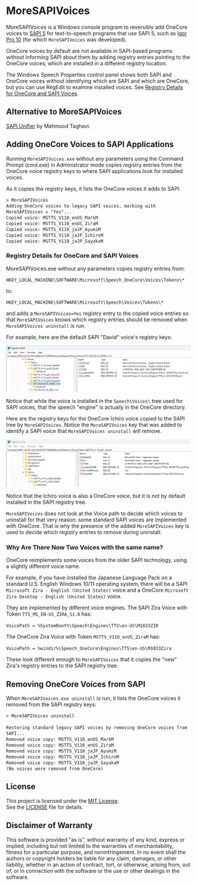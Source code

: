 # MoreSAPIVoices


MoreSAPIVoices is a Windows console program to reversibly add OneCore voices to [SAPI 5](https://en.wikipedia.org/wiki/Microsoft_Speech_API) for text-to-speech programs that use SAPI 5, such as [Igor Pro 10](https://www.wavemetrics.com/products/igorpro) (for which ``MoreSAPIVoices`` was developed).

OneCore voices by default are not available in SAPI-based programs without informing SAPI about them by adding registry entries pointing to the OneCore voices, which are installed in a different registry location.

The Windows Speech Properties control panel shows both SAPI and OneCore voices without identifying which are SAPI and which are OneCore, but you can use RegEdit to examine installed voices. See [Registry Details for OneCore and SAPI Voices](#registry_details_for_onecore_and_sapi_voices).

##  Alternative to MoreSAPIVoices

[SAPI Unifier](https://github.com/Mahmood-Taghavi/SAPI_Unifier) by Mahmood Taghavi.

## Adding OneCore Voices to SAPI Applications

Running ``MoreSAPIVoices.exe`` without any parameters using the Command Prompt (cmd.exe) in Administrator mode copies registry entries from the OneCore voice registry keys to where SAPI applications look for installed voices.

As it copies the registry keys, it lists the OneCore voices it adds to SAPI:

```text
> MoreSAPIVoices
Adding OneCore voices to legacy SAPI voices, marking with MoreSAPIVoices = "Yes"...
Copied voice: MSTTS_V110_enUS_MarkM
Copied voice: MSTTS_V110_enUS_ZiraM
Copied voice: MSTTS_V110_jaJP_AyumiM
Copied voice: MSTTS_V110_jaJP_IchiroM
Copied voice: MSTTS_V110_jaJP_SayakaM
```

### Registry Details for OneCore and SAPI Voices

MoreSAPIVoices.exe without any parameters copies registry entries from:

```text
HKEY_LOCAL_MACHINE\SOFTWARE\Microsoft\Speech_OneCore\Voices\Tokens\*
```

to:

```text
HKEY_LOCAL_MACHINE\SOFTWARE\Microsoft\Speech\Voices\Tokens\*
```

and adds a ``MoreSAPIVoices=Yes`` registry entry to the copied voice entries so that ``MoreSAPIVoices`` knows which registry entries should be removed when ``MoreSAPIVoices uninstall`` is run.

For example, here are the default SAPI "David" voice's registry keys:

![David Registry Keys](ReadMeImages/DavidRegistry.png)

Notice that while the voice is installed in the ``Speech\Voices\`` tree used for SAPI voices, that the speech "engine" is actually in the OneCore directory.

Here are the registry keys for the OneCore Ichiro voice copied to the SAPI tree by ``MoreSAPIVoices``. Notice the ``MoreSAPIVoices`` key that was added to identify a SAPI voice that ``MoreSAPIVoices uninstall`` will remove.

![Ichiro Registry Keys](ReadMeImages/IchiroRegistry.png)

Notice that the Ichiro voice is also a OneCore voice, but it is not by default installed in the SAPI registry tree.

``MoreSAPIVoices`` does not look at the Voice path to decide which voices to uninstall for that very reason: some standard SAPI voices are implemented with OneCore. That is why the presence of the added ``MoreSAPIVoices`` key is used to decide which registry entries to remove during uninstall.

### Why Are There Now Two Voices with the same name?

OneCore reimplements some voices from the older SAPI technology, using a slightly different voice name.

For example, if you have installed the Japanese Language Pack on a standard U.S. English Windows 10/11 operating system, there will be a SAPI ``Microsoft Zira - English (United States)`` voice and a OneCore ``Microsoft Zira Desktop - English (United States)`` voice.

They are implemented by different voice engines. The SAPI Zira Voice with Token ``TTS_MS_EN-US_ZIRA_11.0`` has:

``VoicePath = %SystemRoot%\Speech\Engines\TTS\en-US\M1033ZIR``

The OneCore Zira Voice with Token ``MSTTS_V110_enUS_ZiraM`` has:

``VoicePath = %windir%\Speech_OneCore\Engines\TTS\en-US\M1033Zira``

These look different enough to ``MoreSAPIVoices`` that it copies the "new" Zira's registry entries to the SAPI registry tree.

## Removing OneCore Voices from SAPI

When ``MoreSAPIVoices.exe uninstall`` is run, it lists the OneCore voices it removed from the SAPI registry keys:

```text
> MoreSAPIVoices uninstall

Restoring standard legacy SAPI voices by removing OneCore voices from SAPI...
Removed voice copy: MSTTS_V110_enUS_MarkM
Removed voice copy: MSTTS_V110_enUS_ZiraM
Removed voice copy: MSTTS_V110_jaJP_AyumiM
Removed voice copy: MSTTS_V110_jaJP_IchiroM
Removed voice copy: MSTTS_V110_jaJP_SayakaM
(No voices were removed from OneCore)
```

## License

This project is licensed under the [MIT License](https://opensource.org/licenses/MIT).  
See the [LICENSE](LICENSE) file for details.

## Disclaimer of Warranty

This software is provided "as is", without warranty of any kind, express or implied, including but not limited to the warranties of merchantability, fitness for a particular purpose, and noninfringement. In no event shall the authors or copyright holders be liable for any claim, damages, or other liability, whether in an action of contract, tort, or otherwise, arising from, out of, or in connection with the software or the use or other dealings in the software.
